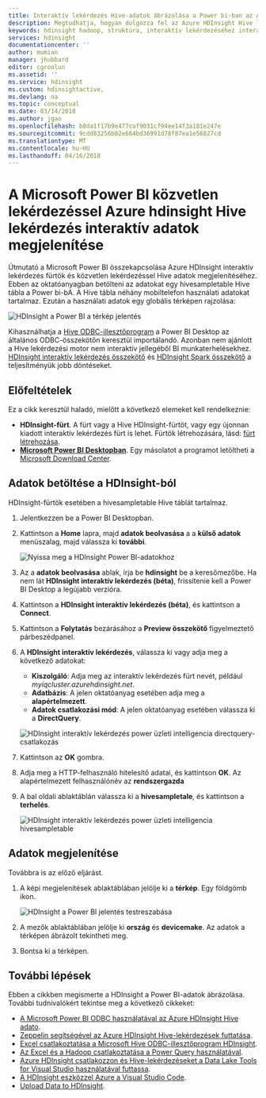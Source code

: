 ```yaml
---
title: Interaktív lekérdezés Hive-adatok ábrázolása a Power bi-ban az Azure HDInsight |} Microsoft Docs
description: Megtudhatja, hogyan dolgozza fel az Azure HDInsight Hive lekérdezés interaktív adatok megjelenítése a Microsoft Power BI használatával.
keywords: hdinsight hadoop, struktúra, interaktív lekérdezéséhez interaktív struktúra, LLAP, directquery
services: hdinsight
documentationcenter: ''
author: mumian
manager: jhubbard
editor: cgronlun
ms.assetid: ''
ms.service: hdinsight
ms.custom: hdinsightactive,
ms.devlang: na
ms.topic: conceptual
ms.date: 03/14/2018
ms.author: jgao
ms.openlocfilehash: b8da1f17b9e477caf9031cf94ee14f3a181e247e
ms.sourcegitcommit: 9cdd83256b82e664bd36991d78f87ea1e56827cd
ms.translationtype: MT
ms.contentlocale: hu-HU
ms.lasthandoff: 04/16/2018
---
```

# <a name="visualize-interactive-query-hive-data-with-microsoft-power-bi-using-direct-query-in-azure-hdinsight"></a>A Microsoft Power BI közvetlen lekérdezéssel Azure hdinsight Hive lekérdezés interaktív adatok megjelenítése

Útmutató a Microsoft Power BI összekapcsolása Azure HDInsight interaktív lekérdezés fürtök és közvetlen lekérdezéssel Hive adatok megjelenítéséhez. Ebben az oktatóanyagban betölteni az adatokat egy hivesampletable Hive tábla a Power bi-bA. A Hive tábla néhány mobiltelefon használati adatokat tartalmaz. Ezután a használati adatok egy globális térképen rajzolása:

![HDInsight a Power BI a térkép jelentés](./media/apache-hadoop-connect-hive-power-bi-directquery/hdinsight-power-bi-visualization.png)

Kihasználhatja a [Hive ODBC-illesztőprogram](../hadoop/apache-hadoop-connect-hive-power-bi.md) a Power BI Desktop az általános ODBC-összekötőn keresztül importálandó. Azonban nem ajánlott a Hive lekérdezési motor nem interaktív jellegéből BI munkaterhelésekhez. [HDInsight interaktív lekérdezés összekötő](./apache-hadoop-connect-hive-power-bi-directquery.md) és [HDInsight Spark összekötő](https://docs.microsoft.com/power-bi/spark-on-hdinsight-with-direct-connect) a teljesítményük jobb döntéseket.

## <a name="prerequisites"></a>Előfeltételek
Ez a cikk keresztül haladó, mielőtt a következő elemeket kell rendelkeznie:

* **HDInsight-fürt**. A fürt vagy a Hive HDInsight-fürtöt, vagy egy újonnan kiadott interaktív lekérdezés fürt is lehet. Fürtök létrehozására, lásd: [fürt létrehozása](../hadoop/apache-hadoop-linux-tutorial-get-started.md#create-cluster).
* **[Microsoft Power BI Desktopban](https://powerbi.microsoft.com/desktop/)**. Egy másolatot a programot letöltheti a [Microsoft Download Center](https://www.microsoft.com/download/details.aspx?id=45331).

## <a name="load-data-from-hdinsight"></a>Adatok betöltése a HDInsight-ból

HDInsight-fürtök esetében a hivesampletable Hive táblát tartalmaz.

1. Jelentkezzen be a Power BI Desktopban.
2. Kattintson a **Home** lapra, majd **adatok beolvasása** a a **külső adatok** menüszalag, majd válassza ki **további**.

    ![Nyissa meg a HDInsight Power BI-adatokhoz](./media/apache-hadoop-connect-hive-power-bi-directquery/hdinsight-power-bi-open-odbc.png)
3. Az a **adatok beolvasása** ablak, írja be **hdinsight** be a keresőmezőbe. Ha nem lát **HDInsight interaktív lekérdezés (béta)**, frissítenie kell a Power BI Desktop a legújabb verzióra.
4. Kattintson a **HDInsight interaktív lekérdezés (béta)**, és kattintson a **Connect**.
5. Kattintson a **Folytatás** bezárásához a **Preview összekötő** figyelmeztető párbeszédpanel.
6. A **HDInsight interaktív lekérdezés**, válassza ki vagy adja meg a következő adatokat:

    - **Kiszolgáló**: Adja meg az interaktív lekérdezés fürt nevét, például *myiqcluster.azurehdinsight.net*.
    - **Adatbázis**: A jelen oktatóanyag esetében adja meg a **alapértelmezett**.
    - **Adatok csatlakozási mód**: A jelen oktatóanyag esetében válassza ki a **DirectQuery**.

    ![HDInsight interaktív lekérdezés power üzleti intelligencia directquery-csatlakozás](./media/apache-hadoop-connect-hive-power-bi-directquery/hdinsight-interactive-query-power-bi-connect.png)
7. Kattintson az **OK** gombra.
8. Adja meg a HTTP-felhasználó hitelesítő adatai, és kattintson **OK**.  Az alapértelmezett felhasználónév az **rendszergazda**
9. A bal oldali ablaktáblán válassza ki a **hivesampletale**, és kattintson a **terhelés**.

    ![HDInsight interaktív lekérdezés power üzleti intelligencia hivesampletable](./media/apache-hadoop-connect-hive-power-bi-directquery/hdinsight-interactive-query-power-bi-hivesampletable.png)

## <a name="visualize-data"></a>Adatok megjelenítése

Továbbra is az előző eljárást.

1. A képi megjelenítések ablaktáblában jelölje ki a **térkép**.  Egy földgömb ikon.

    ![HDInsight a Power BI jelentés testreszabása](./media/apache-hadoop-connect-hive-power-bi-directquery/hdinsight-power-bi-customize.png)
2. A mezők ablaktáblában jelölje ki **ország** és **devicemake**. Az adatok a térképen ábrázolt tekintheti meg.
3. Bontsa ki a térképen.

## <a name="next-steps"></a>További lépések
Ebben a cikkben megismerte a HDInsight a Power BI-adatok ábrázolása.  További tudnivalókért tekintse meg a következő cikkeket:

* [A Microsoft Power BI ODBC használatával az Azure HDInsight Hive adato](../hadoop/apache-hadoop-connect-hive-power-bi.md). 
* [Zeppelin segítségével az Azure HDInsight Hive-lekérdezések futtatása](./../hdinsight-connect-hive-zeppelin.md).
* [Excel csatlakoztatása a Microsoft Hive ODBC-illesztőprogram HDInsight](../hadoop/apache-hadoop-connect-excel-hive-odbc-driver.md).
* [Az Excel és a Hadoop csatlakoztatása a Power Query használatával](../hadoop/apache-hadoop-connect-excel-power-query.md).
* [Azure HDInsight csatlakozzon és Hive-lekérdezéseket a Data Lake Tools for Visual Studio használatával futtassa](../hadoop/apache-hadoop-visual-studio-tools-get-started.md).
* [A HDInsight eszközzel Azure a Visual Studio Code](../hdinsight-for-vscode.md).
* [Upload Data to HDInsight](./../hdinsight-upload-data.md).
